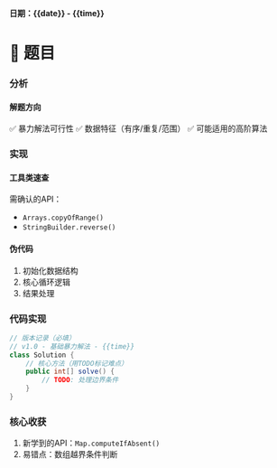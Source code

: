 
**日期：{{date}} - {{time}}**


# **📝 题目**

### **分析**

#### 解题方向
✅ 暴力解法可行性
✅ 数据特征（有序/重复/范围）
✅ 可能适用的高阶算法

### **实现**

#### 工具类速查
需确认的API：
- `Arrays.copyOfRange()`
- `StringBuilder.reverse()`

#### 伪代码
1. 初始化数据结构
2. 核心循环逻辑
3. 结果处理


### **代码实现**
```java
// 版本记录（必填）
// v1.0 - 基础暴力解法 - {{time}}
class Solution {
    // 核心方法（用TODO标记难点）
    public int[] solve() {
        // TODO: 处理边界条件
    }
}
```

### **核心收获**
1. 新学到的API：`Map.computeIfAbsent()`
2. 易错点：数组越界条件判断
